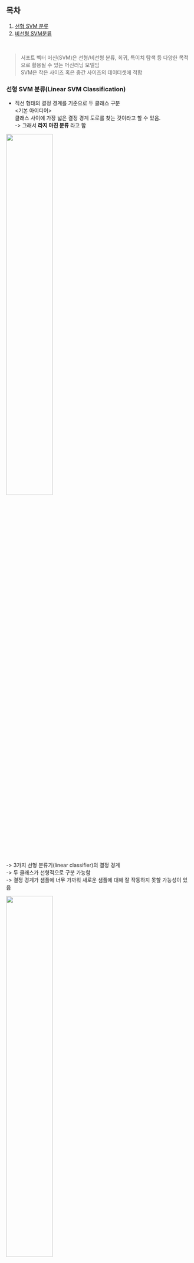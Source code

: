 ## 목차
1. [선형 SVM 분류](#선형-svm-분류linear-svm-classification)
2. [비선형 SVM분류](#비선형-svm-분류)

<br>

> 서포트 벡터 머신(SVM)은 선형/비선형 분류, 회귀, 특이치 탐색 등 다양한 목적으로 활용될 수 있는 머신러닝 모델임  
SVM은 작은 사이즈 혹은 중간 사이즈의 데이터셋에 적합  

### 선형 SVM 분류(Linear SVM Classification)  
- 직선 형태의 결정 경계를 기준으로 두 클래스 구분  
<기본 아이디어>   
클래스 사이에 가장 넓은 결정 경계 도로를 찾는 것이라고 할 수 있음.  
-> 그래서 **라지 마진 분류** 라고 함

<img src = "../image/3가지 선형 분류기의 결정 경계.png" width = 50%>

-> 3가지 선형 분류기(linear classifier)의 결정 경계  
-> 두 클래스가 선형적으로 구분 가능함  
-> 결정 경계가 샘플에 너무 가까워 새로운 샘플에 대해 잘 작동하지 못할 가능성이 있음  

<img src = "../image/SVM분류기의 결정 경계.png" width = 50%>

-> SVM 분류기의 결정 경계(검은 실선)  
-> 두 클래스를 잘 구분  
-> 각 클래스 별 가장 가까운 훈련 샘플로부터 가능한 멀리 떨어져 있음  

**서포트 벡터**
: 두 클래스 사이 결정 경계 도로의 양쪽 가장자리에 위치하는 샘플을 의미

<img src = "../image/서포트벡터.png" width = 50%>
-> 오른쪽 그래프의 동그라미 표시  

SVM 분류기는 서포트 벡터 사이의 간격, 즉 결정 경계 도로의 폭이 최대가 되도록 학습이 이루어짐  
SVM 분류기는 특성 스케일에 민감함  
-> 특성 스케일을 조정하면 결정 경계가 훨씬 넓어짐  

SVM 분류 모델  
: 이진 분류기  
: 양쪽 클래스의 서포트 벡터로부터 최대한 멀리 떨어져 있는 결정 경계를 찾는 분류기  
훈련 목표 : 두 클래스의 샘플들을 잘 구분하면서 동시에 가능한 폭이 넓은 결정 경계 도로를 찾는 것 

<img src = "../image/SVM 분류 모델.png" width = 50%>

**하드 마진 분류**
: 모든 훈련 샘플들이 결정 경계 도로 바깥쪽으로 올바르게 분류되도록 하는 마진 분류  
- 훈련셋의 샘플들이 선형적으로 구분되는 경우에만 가능  
- 이상치에 민감함  

<img src = "../image/하드 마진 분류.png" width = 50%>


(왼쪽) 
- 이상치가 타 클래스에 섞임  
- 하드 마진 분류가 불가능한 경우  
  
(오른쪽)
- 이상치가 타 클래스에 매우 가까움 
- 하드 마진 분류 가능하지만 결정 경계 도로 폭이 좁아 새로운 샘플에 대한 일반화 성능이 떨어질 가능성  

**소프트 마진 분류**
: 훈련 샘플에 대한 예측 오류가 허용되는 경우  
마진 오류 : 샘플이 결정 경계 도로 상이나 혹은 반대편 클래스 영역에 위치하는 경우  
  
훈련 목표 
: 결정 경계 도로의 폭을 가능한 넓게 유지하는 것과 마진 오류 케이스 빈도를 낮추는 것 간의 적절한 균형을 찾는 것이 목표
  
소프트 마진 분류 : 규제, 결정경계 도로, 마진 오류
   
C : 규제 하이퍼파라미터(규제 강도 $a$의 inverse)  
(C가 작을 수록 강한 규제, 클수록 약한 규제)  

<img src = "../image/소프트 마진 분류.png" width = 50%>


(왼쪽)  
- C가 너무 작아(강한 규제) 도로 폭은 넓지만 마진 오류를 너무 많이 허용하는 과소 적합이 발생   

(오른쪽)  
- C를 키우면(약한 규제) 결정 경계 도로 폭이 좁아지며 마진 오류 빈도가 줄어듦  
(도로 폭이 너무 좁아지면 훈련 샘플에 대한 마진 오류는 줄지만 새로운 샘플에 대한 일반화 성능이 떨어질 가능성이 있음 => 즉, 과대적합 가능성)  

이 경우, C=100으로 훈련된 모델의 일반화 성능이 C=1로 훈련했을 때보다 우수할 것으로 보임  


### 비선형 SVM 분류  
비선형 데이터 분류를 위한 한 가지 방안  
: 다항 특성이나 유사도 특성같은 특성  

(하나의 특성 $x_1$만으로 이루어진 데이터 셋 예)  
<img src="../image/비선형 데이터셋 분류.png" width = 50%>

-> 선형적 분류가 불가능한 케이스  
  
<img src="../image/특성 추가 비선형 데이터셋.png" width = 50%>

-> 다항 특성 $x_2 = x_1^2$을 추가하면 선형 분류가 가능해진다.

비선형 데이터셋 분류 : (e.g., moons 데이터 셋 분류)
```
from sklearn.datasets import make_moons
from sklearn.preprocessing import PolynomialFeatures

X, y = make_moons(n_samples=100, noise = 0.15, random_state=42)

polynomial_svm_clf = make_pipeline(
    PolynomialFeatures(degree=3),
    StandardScaler(),
    LinearSVC(C=10, max_iter=10_000, random_state=42)
)
# PolynomiaFeatures 변환기를 이용하여 degree=3의 다항 특성 추가
# StandardScaler를 이용한 특성 스케일링 적용
# LinearSVC 분류기 클래스 이용  
polynomial_svm_clf.fit(X, y)
```
다항 특성

다항 특성 추가 시 문제점  
- 다항식의 차수(degree)를 높이면 추가되는 다항 특성 수가 엄청나게 많아져서 모델 훈련 과정이 너무 느려지게 된다.  
- 반대로 다항식의 차수를 너무 낮게 설정하면 데이터셋의 비선형적 패턴을 학습하는데 한계가 있음  

-> SVM 모델 사용 시 커널 트릭이라고 하는 수학적 테크닉 적용 가능  
커널 트릭: 다항 커널(Polynomial Kernal)  
: 매우 높은 degree의 다항 특성들을 실제로 데이터셋에 추가하지 않고도 마치 추가한 것과 동일한 효과를 얻을 수 있음  
: 매우 높은 차수의 다항식 이용 시 다항 특성 수의 엄청난 증가 문제를 피할 수 있음  
```
from sklearn.svm import SVC
# 사이킷런 SVC 클래스를 통해 다항 커널 적용 가능  

poly_kernel_svm_clf = make_pipeline(StandardScaler(),
                                    SVC(kernel = "poly", degree=3, coef()=1, C=5))
# degree : 적용할 다항 커널 차수를 지정. 모델이 과대적합 될 경우 다항 커널 차수를 낮춫어 시도
# coef(): 모델이 (low-degree terms 대비) high-degree terms에 의해 얼마나 많이 영향 받도록 할 것인지를 설정                                    
poly_kernel_svm_clf.fit(X, y)
```
  
 * 유사도 특성
 : 비교 대상 기준이 되는 특정 landmark 샘플과 각 샘플 간의 유사도를 측정  
 (e.g., Gaussion RBF 함수 : 종 모양의 함수(landmark에 가까울수록 1, 멀수록 0으로 수렴))  
 유사도 함수를 사용하여 계산된 유사도 특성을 데이터 셋에 추가  

  유사도 특성 추가 시 고려사항  
  유사도 특성 추가 시 필요한 결정 : 훈련셋의 샘플들 중 어느 샘플을 landmark로 지정할 것인지?  
    
간단한 방법 
- 훈련셋의 m개 샘플 모두를 landmark로 지정  
- 각 훈련 샘플에 대해서 m개 샘플(자기 자신 포함) 각각과의 유사도를 각각 측정하여 유사도 특성으로 추가  
-> 각 훈련 샘플 당 m개의 유사도 측정값들이 추가 됨(일반적으로 original 특성들은 drop 시킴)  

문제점  
- m개 샘플과 n개 특성으로 이루어진 훈련셋이 m개 샘플과 m개 특성의 훈련셋의 바뀜  
- if m >> n, 훈련셋의 크기가 엄청나게 커지게 된다.  

유사도 특성에 대한 커널 트릭 : Gaussian RBF Kernel  
Gaussian RBF 함수를 이용한 유사도 특성에 대해서도 커널 트릭 적용 가능함  
- 즉, 훈련셋에 유사도 특성을 실제로 추가하지 않고서도 마치 추가한 것과 동일한 효과를 얻을 수 있음  
```
rbf_kernel_svm_clf = make_pipeline(StandardScaler(),
                                    SVC(kernel = "rbf", gamma=5, C=0.001))
# gamma : landmark로부터 멀어짐에 따라 Gaussian RBF 함수 유사도 측정값이 얼마나 빠르게 감소되도록 할 것인지 설정  
# gamma 증가 -> 종 모양 커브가 좁아짐 -> 각 샘플이 영향을 미치는 범위가 더 작아짐 -> 클래스 간 결정 경계가 더 불규칙한 패턴을 띄게 됨 
# gamma 감소 -> 종 모양 커브 넓어짐 -> 각 샘플이 영향을 미치는 범위가 더 넓어짐 -> 클래스 간 결정 경계가 더 smooth 해짐 
rbf_kernel_svm_clf.fit(X, y)
```
<img src="../image/Gaussian%20RBF%20Kernel.png" width = 50%>
gamma 값이 지나치게 커지면 모델이 과대적합이 될 수 있고 gamma 값이 지나치게 작으면 과소적합이 될 수 있음  
-> 따라서 gamma가 규제 하이퍼파라미터 같은 역할을 함  
(모델이 과대 적합 될 경우 gamma값을 줄이고, 과소 적합 될 경우 gamma값을 키운다.)  
  
 <img src = "../image/사이킷런의 SVM 클래스 및 계산 복잡도.png" width=50%>
 
 - LinearSVC
: 커널 트릭 지원하지 않음
: 훈련 시간 복잡도는 m과 n에 대해 선형적으로 증가  

- svc
: 커널 트릭 지원  
: 훈련 샘플 수(m)가 많아지면 훈련 시간이 굉장히 길어짐. 따라서 small or medium-sized dataset에 적합  
: 상대적으로 특성 수 면에서는 확장성이 있음  

- SGDClassifier(을 이용하여 large margin 분류 수행 가능)  
: 규제 하이퍼파라미터와 학습률 하이퍼파라미터를 조절함으로써 Linear SVM과 유사한 결과를 도출할 수 있다.  
: 확률적 경사 하강법을 통해 훈련되므로 점진적 학습이 가능하며 외부 메모리 학습 가능  

어떤 커널을 사용해야 할까?  
- 사이킷런 SVC 클래스의 default kernel 값은 Gaussian RBF 커널(SVC(kernel="rbf"))  
=> 대부분의 경우 Gaussian RBF 커널이 잘 맞음  
  
- 선형 모델이 예상되는 경우  
=> SVC(kernel="linear")를 시도해 볼 수 있지만, 훈련 샘플 수(m)나 특성 수(n)가 매우 많은 경우에는 LinearSVC 클래스가 훨씬 빠름   

- 시간과 컴퓨터 성능 면에서 여유가 된다면
=> 교차 검증, 그리드 탐색을 통해 적절한 커널을 탐색해 볼 수 있음  

- 훈련 데이터에 특화된 커널이 알려져 있다면  
=> 해당 커널을 사용   
(e.g., 문서 분류나 DNA sequence 분류 문제의 경우 string kernel이 많이 사용됨)  